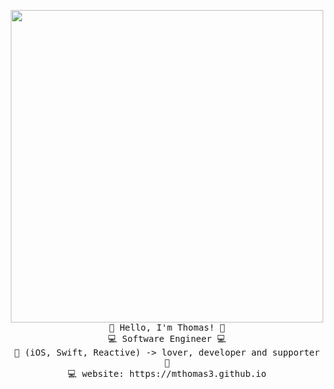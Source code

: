 <p align="center">
  <img src="https://images.unsplash.com/photo-1514939775307-d44e7f10cabd?ixid=MnwxMjA3fDB8MHxwaG90by1wYWdlfHx8fGVufDB8fHx8&amp;ixlib=rb-1.2.1&amp;auto=format&amp;fit=crop&amp;w=1000&amp;q=80" width="500px">
  <br>
  <samp>
    👋 Hello, I'm Thomas! 👋 <br>
    💻 Software Engineer 💻 <br>
    🍏 (iOS, Swift, Reactive) -> lover, developer and supporter 🍏 <br>
    💻 website: https://mthomas3.github.io
  </samp>
</p>




<!--
**Mthomas3/mthomas3** is a ✨ _special_ ✨ repository because its `README.md` (this file) appears on your GitHub profile.

Here are some ideas to get you started:

- 🔭 I’m currently working on ...
- 🌱 I’m currently learning ...
- 👯 I’m looking to collaborate on ...
- 🤔 I’m looking for help with ...
- 💬 Ask me about ...
- 📫 How to reach me: ...
- 😄 Pronouns: ...
- ⚡ Fun fact: ...
-->
